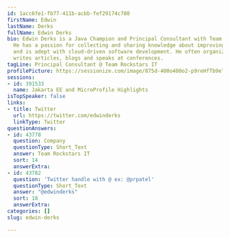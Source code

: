 ```yaml
---
id: 1acc6fe1-fb77-411b-acbb-fef29174c780
firstName: Edwin
lastName: Derks
fullName: Edwin Derks
bio: Edwin Derks is a Java Champion and Principal Consultant with Team Rockstars IT.
  He has a passion for collecting and sharing knowledge about improving IT in organizations,
  and is adept with cloud-driven software development. He often organizes meetings,
  writes articles, blogs and speaks at conferences.
tagLine: Principal Consultant @ Team Rockstars IT
profilePicture: https://sessionize.com/image/875d-400o400o2-p9reHfTb9eTqXsP8vaoLrm.png
sessions:
- id: 391533
  name: Jakarta EE and MicroProfile Highlights
isTopSpeaker: false
links:
- title: Twitter
  url: https://twitter.com/edwinderks
  linkType: Twitter
questionAnswers:
- id: 43778
  question: Company
  questionType: Short_Text
  answer: Team Rockstars IT
  sort: 14
  answerExtra: 
- id: 43782
  question: 'Twitter handle with @ ex: @prpatel'
  questionType: Short_Text
  answer: "@edwinderks"
  sort: 18
  answerExtra: 
categories: []
slug: edwin-derks

---
```

